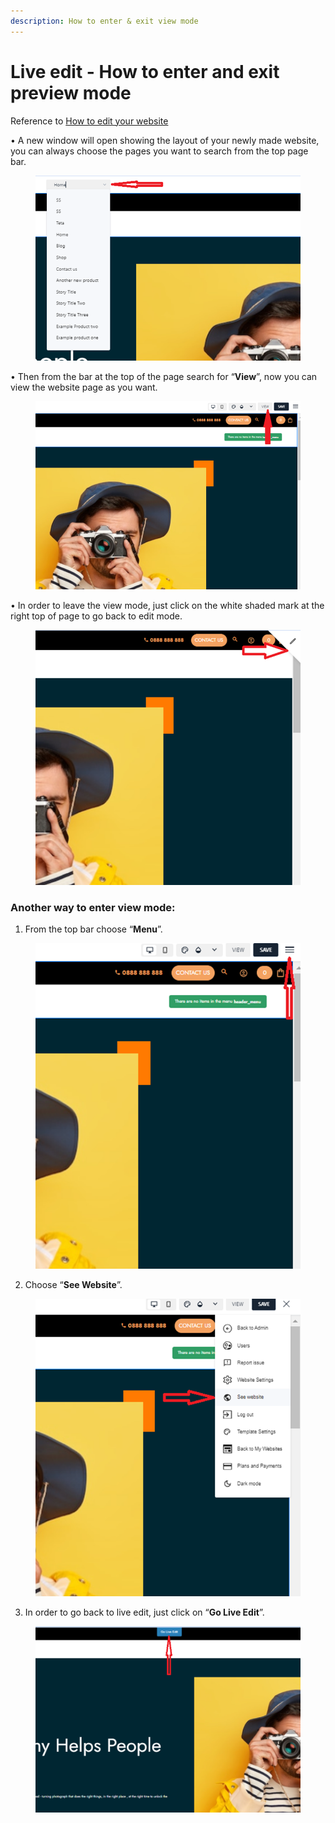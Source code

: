 ```yaml
---
description: How to enter & exit view mode
---
```


# Live edit - How to enter and exit preview mode

Reference to [How to edit your website](https://help.microweber.com/user-guide/live-edit-how-to-edit-you-site)

• A new window will open showing the layout of your newly made website, you can always choose the pages you want to search from the top page bar.

<figure><img src=".gitbook/assets/image (2).png" alt=""><figcaption></figcaption></figure>

• Then from the bar at the top of the page search for “**View**”, now you can view the website page as you want.

<figure><img src=".gitbook/assets/image (1) (1).png" alt=""><figcaption></figcaption></figure>

• In order to leave the view mode, just click on the white shaded mark at the right top of page to go back to edit mode.

<figure><img src=".gitbook/assets/image (2) (1).png" alt=""><figcaption></figcaption></figure>

### Another way to enter view mode:

1. From the top bar choose “**Menu**”.

<figure><img src=".gitbook/assets/image (3).png" alt=""><figcaption></figcaption></figure>

2. Choose “**See Website**”.

<figure><img src=".gitbook/assets/image (4).png" alt=""><figcaption></figcaption></figure>

3. In order to go back to live edit, just click on “**Go Live Edit**”.

<figure><img src=".gitbook/assets/image (5).png" alt=""><figcaption></figcaption></figure>
